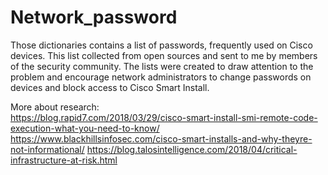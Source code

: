 # Network_password
Those dictionaries contains a list of passwords, frequently used on Cisco devices. This list collected from open sources and sent to me by members of the security community. The lists were created to draw attention to the problem and encourage network administrators to change passwords on devices and block access to Cisco Smart Install.

More about research:  
https://blog.rapid7.com/2018/03/29/cisco-smart-install-smi-remote-code-execution-what-you-need-to-know/
https://www.blackhillsinfosec.com/cisco-smart-installs-and-why-theyre-not-informational/
https://blog.talosintelligence.com/2018/04/critical-infrastructure-at-risk.html
